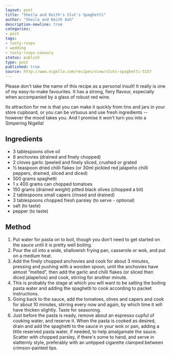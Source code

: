 ```yaml
---
layout: post
title: "Sheila and Keith's Slut's Spaghetti"
author: "Sheila and Keith Ash"
description-newline: true
categories:
- post
tags:
- tasty-rsvps
- wedding
- tasty-rsvps-savoury
status: publish
type: post
published: true
source: http://www.nigella.com/recipes/view/sluts-spaghetti-5157
---
```


Please don't take the name of this recipe as a personal insult! It really is one of my easy-to-make favourites. It has a strong, fiery flavour, especially when accompanied by a glass of robust red wine.

Its attraction for me is that you can make it quickly from tins and jars in your store cupboard, or you can be virtuous and use fresh ingredients -- however the mood takes you. And I promise it won't turn you into a Simpering Nigella!

## Ingredients

* 3 tablespoons olive oil
* 8 anchovies (drained and finely chopped)
* 2 cloves garlic (peeled and finely sliced, crushed or grated
* ½ teaspoon dried chilli flakes (or 30ml pickled red jalapeño chilli peppers, drained, sliced and diced)
* 500 grams spaghetti
* 1 x 400 grams can chopped tomatoes
* 150 grams (drained weight) pitted black olives (chopped a bit)
* 2 tablespoons small capers (rinsed and drained)
* 3 tablespoons chopped fresh parsley (to serve - optional)
* salt (to taste)
* pepper (to taste)

## Method

1. Put water for pasta on to boil, though you don’t need to get started on the sauce until it is pretty well boiling.
1. Pour the oil into a wide, shallowish frying pan, casserole or wok, and put on a medium heat.
1. Add the finely chopped anchovies and cook for about 3 minutes, pressing and pushing with a wooden spoon, until the anchovies have almost “melted”, then add the garlic and chilli flakes (or sliced then diced jalapeños) and cook, stirring for another minute.
1. This is probably the stage at which you will want to be salting the boiling pasta water and adding the spaghetti to cook according to packet instructions.
1. Going back to the sauce, add the tomatoes, olives and capers and cook for about 10 minutes, stirring every now and again, by which time it will have thicken slightly. Taste for seasoning.
1. Just before the pasta is ready, remove about an espresso cupful of cooking water, and reserve it. When the pasta is cooked as desired, drain and add the spaghetti to the sauce in your wok or pan, adding a little reserved pasta water, if needed, to help amalgamate the sauce. Scatter with chopped parsley, if there's some to hand, and serve in slatternly style, preferably with an untipped cigarette clamped between crimson-painted lips.
